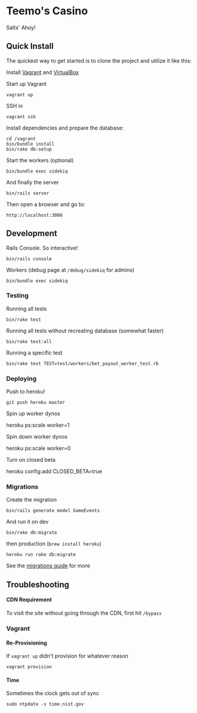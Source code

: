# Teemo's Casino

Salts' Ahoy!

## Quick Install
  The quickest way to get started is to clone the project and utilize it like this:

  Install [Vagrant](http://www.vagrantup.com/downloads.html) and [VirtualBox](https://www.virtualbox.org/wiki/Downloads)

  Start up Vagrant

    vagrant up

  SSH in

    vagrant ssh

  Install dependencies and prepare the database:

    cd /vagrant
    bin/bundle install
    bin/rake db:setup

  Start the workers (optional)

    bin/bundle exec sidekiq

  And finally the server

    bin/rails server

  Then open a browser and go to:

    http://localhost:3000

## Development

  Rails Console. So interactive!

    bin/rails console

  Workers (debug page at `/debug/sidekiq` for admins)

    bin/bundle exec sidekiq

### Testing

  Running all tests

    bin/rake test

  Running all tests without recreating database (somewhat faster)

    bin/rake test:all

  Running a specific test

    bin/rake test TEST=test/workers/bet_payout_worker_test.rb

### Deploying

Push to heroku!

    git push heroku master

Spin up worker dynos

  heroku ps:scale worker=1

Spin down worker dynos

  heroku ps:scale worker=0

Turn on closed beta

  heroku config:add CLOSED_BETA=true

### Migrations

Create the migration

    bin/rails generate model GameEvents

And run it on dev

    bin/rake db:migrate

then production (`brew install heroku`)

    heroku run rake db:migrate

See the [migrations guide](http://guides.rubyonrails.org/migrations.html) for more

## Troubleshooting

#### CDN Requirement

  To visit the site without going through the CDN, first hit `/bypass`

### Vagrant

#### Re-Provisioning

  If `vagrant up` didn't provision for whatever reason

    vagrant provision

#### Time

  Sometimes the clock gets out of sync

    sudo ntpdate -s time.nist.gov
